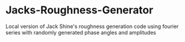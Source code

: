 # Jacks-Roughness-Generator
Local version of Jack Shine's roughness generation code using fourier series with randomly generated phase angles and amplitudes
